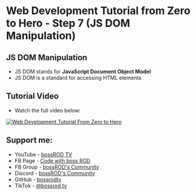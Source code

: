 # Web Development Tutorial from Zero to Hero - Step 7 (JS DOM Manipulation)

## JS DOM Manipulation
- JS DOM stands for **JavaScript Document Object Model**
- JS DOM is a standard for accessing HTML elements

## Tutorial Video

- Watch the full video below:

[![Web Development Tutorial From Zero to Hero](https://img.youtube.com/vi/08E01CyaDrU/0.jpg)](https://www.youtube.com/watch?v=08E01CyaDrU)

## Support me:

- YouTube - [bossROD TV](https://www.youtube.com/bossrodtv)
- FB Page - [Code with boss ROD](https://www.facebook.com/codewithbossrod)
- FB Group - [bossROD's Community](https://www.facebook.com/groups/bossrodscommunity)
- Discord - [bossROD's Community](https://discord.gg/kvZQQzBFhD)
- GitHub - [bossrodtv](https://www.github.com/bossrodtv)
- TikTok - [@bossrod.tv](https://www.tiktok.com/@bossrod.tv)
